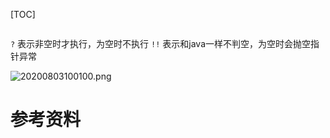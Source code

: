 [TOC]

```

```

`?` 表示非空时才执行，为空时不执行
`!!` 表示和java一样不判空，为空时会抛空指针异常


![20200803100100.png](E:\MyIT\MyBlogs\TechBlog\Pictures\20200803\20200803100100.png)  




# 参考资料
